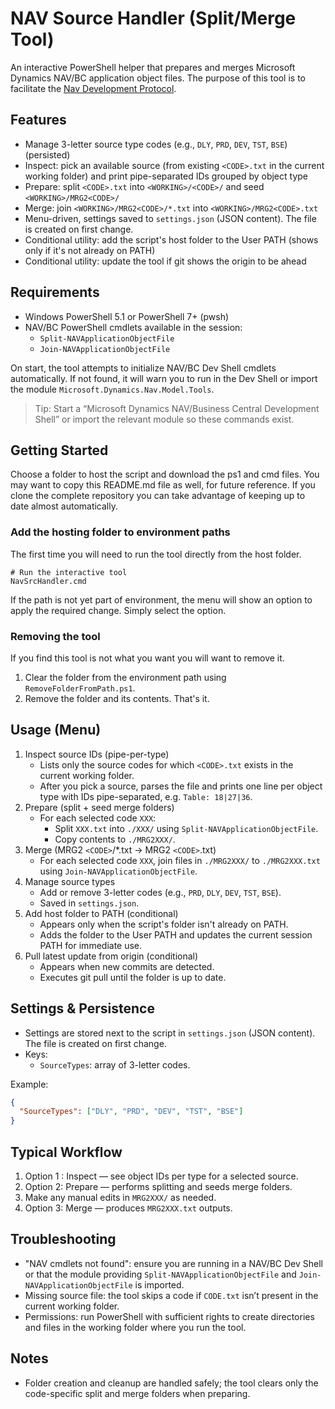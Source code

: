 # NAV Source Handler (Split/Merge Tool)

An interactive PowerShell helper that prepares and merges Microsoft Dynamics NAV/BC application object files. The purpose of this tool is to facilitate the [Nav Development Protocol](The%20Nav%20Development%20Protocol.md).

## Features

- Manage 3-letter source type codes (e.g., `DLY`, `PRD`, `DEV`, `TST`, `BSE`) (persisted)
- Inspect: pick an available source (from existing `<CODE>.txt` in the current working folder) and print pipe-separated IDs grouped by object type
- Prepare: split `<CODE>.txt` into `<WORKING>/<CODE>/` and seed `<WORKING>/MRG2<CODE>/`
- Merge: join `<WORKING>/MRG2<CODE>/*.txt` into `<WORKING>/MRG2<CODE>.txt`
- Menu-driven, settings saved to `settings.json` (JSON content). The file is created on first change.
- Conditional utility: add the script's host folder to the User PATH (shows only if it's not already on PATH)
- Conditional utility: update the tool if git shows the origin to be ahead

## Requirements

- Windows PowerShell 5.1 or PowerShell 7+ (pwsh)
- NAV/BC PowerShell cmdlets available in the session:
  - `Split-NAVApplicationObjectFile`
  - `Join-NAVApplicationObjectFile`

On start, the tool attempts to initialize NAV/BC Dev Shell cmdlets automatically. If not found, it will warn you to run in the Dev Shell or import the module `Microsoft.Dynamics.Nav.Model.Tools`.

> Tip: Start a “Microsoft Dynamics NAV/Business Central Development Shell” or import the relevant module so these commands exist.

## Getting Started

Choose a folder to host the script and download the ps1 and cmd files. You may want to copy this README.md file as well, for future reference. If you clone the complete repository you can take advantage of keeping up to date almost automatically.

### Add the hosting folder to environment paths

The first time you will need to run the tool directly from the host folder.

```
# Run the interactive tool
NavSrcHandler.cmd
```

If the path is not yet part of environment, the menu will show an option to apply the required change. Simply select the option.

### Removing the tool

If you find this tool is not what you want you will want to remove it.

1. Clear the folder from the environment path using `RemoveFolderFromPath.ps1`.
2. Remove the folder and its contents. That's it.

## Usage (Menu)

1. Inspect source IDs (pipe-per-type)
   - Lists only the source codes for which `<CODE>.txt` exists in the current working folder.
   - After you pick a source, parses the file and prints one line per object type with IDs pipe-separated, e.g. `Table: 18|27|36`.
2. Prepare (split + seed merge folders)
   - For each selected code `XXX`:
     - Split `XXX.txt` into `./XXX/` using `Split-NAVApplicationObjectFile`.
     - Copy contents to `./MRG2XXX/`.
3. Merge (MRG2 `<CODE>`/*.txt -> MRG2 `<CODE>`.txt)
   - For each selected code `XXX`, join files in `./MRG2XXX/` to `./MRG2XXX.txt` using `Join-NAVApplicationObjectFile`.
4. Manage source types
   - Add or remove 3-letter codes (e.g., `PRD`, `DLY`, `DEV`, `TST`, `BSE`).
   - Saved in `settings.json`.
5. Add host folder to PATH (conditional)
   - Appears only when the script's folder isn't already on PATH.
   - Adds the folder to the User PATH and updates the current session PATH for immediate use.
6. Pull latest update from origin (conditional)
   - Appears when new commits are detected.
   - Executes git pull until the folder is up to date.

## Settings & Persistence

- Settings are stored next to the script in `settings.json` (JSON content). The file is created on first change.
- Keys:
  - `SourceTypes`: array of 3-letter codes.

Example:

```json
{
  "SourceTypes": ["DLY", "PRD", "DEV", "TST", "BSE"]
}
```

## Typical Workflow

1. Option 1 : Inspect — see object IDs per type for a selected source.
2. Option 2: Prepare — performs splitting and seeds merge folders.
3. Make any manual edits in `MRG2XXX/` as needed.
4. Option 3: Merge — produces `MRG2XXX.txt` outputs.

## Troubleshooting

- "NAV cmdlets not found": ensure you are running in a NAV/BC Dev Shell or that the module providing `Split-NAVApplicationObjectFile` and `Join-NAVApplicationObjectFile` is imported.
- Missing source file: the tool skips a code if `CODE.txt` isn’t present in the current working folder.
- Permissions: run PowerShell with sufficient rights to create directories and files in the working folder where you run the tool.

## Notes

- Folder creation and cleanup are handled safely; the tool clears only the code-specific split and merge folders when preparing.
